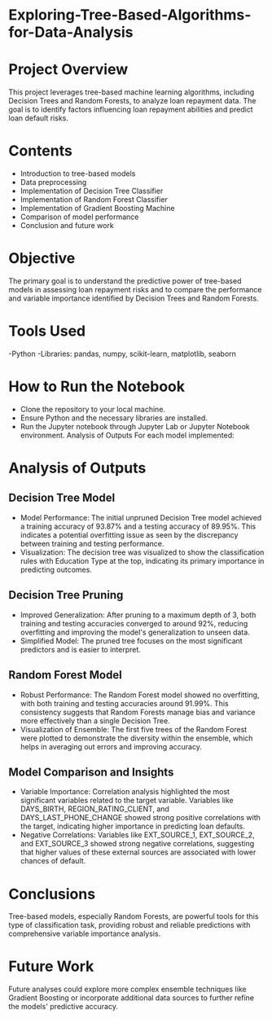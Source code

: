 # Exploring-Tree-Based-Algorithms-for-Data-Analysis

# Project Overview
This project leverages tree-based machine learning algorithms, including Decision Trees and Random Forests, to analyze loan repayment data. The goal is to identify factors influencing loan repayment abilities and predict loan default risks.

# Contents
- Introduction to tree-based models
- Data preprocessing
- Implementation of Decision Tree Classifier
- Implementation of Random Forest Classifier
- Implementation of Gradient Boosting Machine
- Comparison of model performance
- Conclusion and future work

# Objective
The primary goal is to understand the predictive power of tree-based models in assessing loan repayment risks and to compare the performance and variable importance identified by Decision Trees and Random Forests.

# Tools Used
-Python
-Libraries: pandas, numpy, scikit-learn, matplotlib, seaborn

# How to Run the Notebook
- Clone the repository to your local machine.
- Ensure Python and the necessary libraries are installed.
- Run the Jupyter notebook through Jupyter Lab or Jupyter Notebook environment.
Analysis of Outputs
For each model implemented:

# Analysis of Outputs
## Decision Tree Model
- Model Performance: The initial unpruned Decision Tree model achieved a training accuracy of 93.87% and a testing accuracy of 89.95%. This indicates a potential overfitting issue as seen by the discrepancy between training and testing performance.
- Visualization: The decision tree was visualized to show the classification rules with Education Type at the top, indicating its primary importance in predicting outcomes.
## Decision Tree Pruning
- Improved Generalization: After pruning to a maximum depth of 3, both training and testing accuracies converged to around 92%, reducing overfitting and improving the model's generalization to unseen data.
- Simplified Model: The pruned tree focuses on the most significant predictors and is easier to interpret.
## Random Forest Model
- Robust Performance: The Random Forest model showed no overfitting, with both training and testing accuracies around 91.99%. This consistency suggests that Random Forests manage bias and variance more effectively than a single Decision Tree.
- Visualization of Ensemble: The first five trees of the Random Forest were plotted to demonstrate the diversity within the ensemble, which helps in averaging out errors and improving accuracy.
## Model Comparison and Insights
- Variable Importance: Correlation analysis highlighted the most significant variables related to the target variable. Variables like DAYS_BIRTH, REGION_RATING_CLIENT, and DAYS_LAST_PHONE_CHANGE showed strong positive correlations with the target, indicating higher importance in predicting loan defaults.
- Negative Correlations: Variables like EXT_SOURCE_1, EXT_SOURCE_2, and EXT_SOURCE_3 showed strong negative correlations, suggesting that higher values of these external sources are associated with lower chances of default.

# Conclusions
Tree-based models, especially Random Forests, are powerful tools for this type of classification task, providing robust and reliable predictions with comprehensive variable importance analysis.
# Future Work
Future analyses could explore more complex ensemble techniques like Gradient Boosting or incorporate additional data sources to further refine the models' predictive accuracy.
